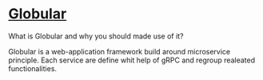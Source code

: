 # [Globular](https://www.globular.app)

What is Globular and why you should made use of it?

Globular is a web-application framework build around microservice principle. Each service are define whit help of gRPC and regroup realeated functionalities. 
